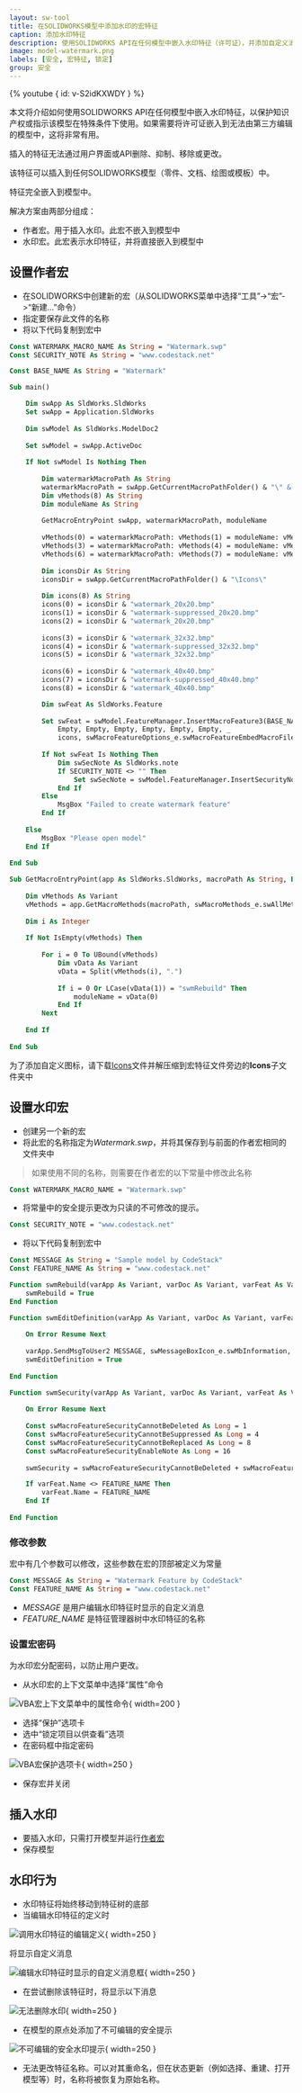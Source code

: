 ```yaml
---
layout: sw-tool
title: 在SOLIDWORKS模型中添加水印的宏特征
caption: 添加水印特征
description: 使用SOLIDWORKS API在任何模型中嵌入水印特征（许可证），并添加自定义消息和名称，这些特征无法被删除或编辑
image: model-watermark.png
labels: [安全, 宏特征, 锁定]
group: 安全
---
```

{% youtube { id: v-S2idKXWDY } %}

本文将介绍如何使用SOLIDWORKS API在任何模型中嵌入水印特征，以保护知识产权或指示该模型在特殊条件下使用。如果需要将许可证嵌入到无法由第三方编辑的模型中，这将非常有用。

插入的特征无法通过用户界面或API删除、抑制、移除或更改。

该特征可以插入到任何SOLIDWORKS模型（零件、文档、绘图或模板）中。

特征完全嵌入到模型中。

解决方案由两部分组成：

* 作者宏。用于插入水印。此宏不嵌入到模型中
* 水印宏。此宏表示水印特征，并将直接嵌入到模型中

## 设置作者宏

* 在SOLIDWORKS中创建新的宏（从SOLIDWORKS菜单中选择“工具”->“宏”->“新建...”命令）
* 指定要保存此文件的名称
* 将以下代码复制到宏中

~~~ vb
Const WATERMARK_MACRO_NAME As String = "Watermark.swp"
Const SECURITY_NOTE As String = "www.codestack.net"

Const BASE_NAME As String = "Watermark"

Sub main()

    Dim swApp As SldWorks.SldWorks
    Set swApp = Application.SldWorks
    
    Dim swModel As SldWorks.ModelDoc2
    
    Set swModel = swApp.ActiveDoc
    
    If Not swModel Is Nothing Then
        
        Dim watermarkMacroPath As String
        watermarkMacroPath = swApp.GetCurrentMacroPathFolder() & "\" & WATERMARK_MACRO_NAME
        Dim vMethods(8) As String
        Dim moduleName As String
        
        GetMacroEntryPoint swApp, watermarkMacroPath, moduleName
        
        vMethods(0) = watermarkMacroPath: vMethods(1) = moduleName: vMethods(2) = "swmRebuild"
        vMethods(3) = watermarkMacroPath: vMethods(4) = moduleName: vMethods(5) = "swmEditDefinition"
        vMethods(6) = watermarkMacroPath: vMethods(7) = moduleName: vMethods(8) = "swmSecurity"
        
        Dim iconsDir As String
        iconsDir = swApp.GetCurrentMacroPathFolder() & "\Icons\"
        
        Dim icons(8) As String
        icons(0) = iconsDir & "watermark_20x20.bmp"
        icons(1) = iconsDir & "watermark-suppressed_20x20.bmp"
        icons(2) = iconsDir & "watermark_20x20.bmp"
        
        icons(3) = iconsDir & "watermark_32x32.bmp"
        icons(4) = iconsDir & "watermark-suppressed_32x32.bmp"
        icons(5) = iconsDir & "watermark_32x32.bmp"
        
        icons(6) = iconsDir & "watermark_40x40.bmp"
        icons(7) = iconsDir & "watermark-suppressed_40x40.bmp"
        icons(8) = iconsDir & "watermark_40x40.bmp"

        Dim swFeat As SldWorks.Feature
        
        Set swFeat = swModel.FeatureManager.InsertMacroFeature3(BASE_NAME, "", vMethods, _
            Empty, Empty, Empty, Empty, Empty, Empty, _
            icons, swMacroFeatureOptions_e.swMacroFeatureEmbedMacroFile + swMacroFeatureOptions_e.swMacroFeatureAlwaysAtEnd)
        
        If Not swFeat Is Nothing Then
            Dim swSecNote As SldWorks.note
            If SECURITY_NOTE <> "" Then
                Set swSecNote = swModel.FeatureManager.InsertSecurityNote(SECURITY_NOTE, swFeat)
            End If
        Else
            MsgBox "Failed to create watermark feature"
        End If
        
    Else
        MsgBox "Please open model"
    End If
    
End Sub

Sub GetMacroEntryPoint(app As SldWorks.SldWorks, macroPath As String, ByRef moduleName As String)
        
    Dim vMethods As Variant
    vMethods = app.GetMacroMethods(macroPath, swMacroMethods_e.swAllMethods)
    
    Dim i As Integer
    
    If Not IsEmpty(vMethods) Then
    
        For i = 0 To UBound(vMethods)
            Dim vData As Variant
            vData = Split(vMethods(i), ".")
            
            If i = 0 Or LCase(vData(1)) = "swmRebuild" Then
                moduleName = vData(0)
            End If
        Next
        
    End If
    
End Sub
~~~

为了添加自定义图标，请下载[Icons](Icons.zip)文件并解压缩到宏特征文件旁边的**Icons**子文件夹中

## 设置水印宏

* 创建另一个新的宏
* 将此宏的名称指定为*Watermark.swp*，并将其保存到与前面的作者宏相同的文件夹中

> 如果使用不同的名称，则需要在作者宏的以下常量中修改此名称

~~~ vb
Const WATERMARK_MACRO_NAME = "Watermark.swp"
~~~

* 将常量中的安全提示更改为只读的不可修改的提示。

~~~ vb
Const SECURITY_NOTE = "www.codestack.net"
~~~

* 将以下代码复制到宏中

~~~ vb
Const MESSAGE As String = "Sample model by CodeStack"
Const FEATURE_NAME As String = "www.codestack.net"

Function swmRebuild(varApp As Variant, varDoc As Variant, varFeat As Variant) As Variant
    swmRebuild = True
End Function

Function swmEditDefinition(varApp As Variant, varDoc As Variant, varFeat As Variant) As Variant
    
    On Error Resume Next
    
    varApp.SendMsgToUser2 MESSAGE, swMessageBoxIcon_e.swMbInformation, swMessageBoxBtn_e.swMbOk
    swmEditDefinition = True
    
End Function

Function swmSecurity(varApp As Variant, varDoc As Variant, varFeat As Variant) As Variant
    
    On Error Resume Next
    
    Const swMacroFeatureSecurityCannotBeDeleted As Long = 1
    Const swMacroFeatureSecurityCannotBeSuppressed As Long = 4
    Const swMacroFeatureSecurityCannotBeReplaced As Long = 8
    Const swMacroFeatureSecurityEnableNote As Long = 16
    
    swmSecurity = swMacroFeatureSecurityCannotBeDeleted + swMacroFeatureSecurityCannotBeReplaced + swMacroFeatureSecurityCannotBeSuppressed + swMacroFeatureSecurityEnableNote

    If varFeat.Name <> FEATURE_NAME Then
        varFeat.Name = FEATURE_NAME
    End If
    
End Function

~~~

### 修改参数

宏中有几个参数可以修改，这些参数在宏的顶部被定义为常量

~~~ vb
Const MESSAGE As String = "Watermark Feature by CodeStack"
Const FEATURE_NAME As String = "www.codestack.net"
~~~

* *MESSAGE* 是用户编辑水印特征时显示的自定义消息
* *FEATURE_NAME* 是特征管理器树中水印特征的名称

### 设置宏密码

为水印宏分配密码，以防止用户更改。

* 从水印宏的上下文菜单中选择“属性”命令

![VBA宏上下文菜单中的属性命令](vba-macro-properties.png){ width=200 }

* 选择“保护”选项卡
* 选中“锁定项目以供查看”选项
* 在密码框中指定密码

![VBA宏保护选项卡](vba-macro-protection.png){ width=250 }

* 保存宏并关闭

## 插入水印

* 要插入水印，只需打开模型并运行[作者宏](#设置作者宏)
* 保存模型

## 水印行为

* 水印特征将始终移动到特征树的底部
* 当编辑水印特征的定义时

![调用水印特征的编辑定义](vba-edit-watermark-feature.png){ width=250 }

将显示自定义消息

![编辑水印特征时显示的自定义消息框](watermark-messagebox.png){ width=250 }

* 在尝试删除该特征时，将显示以下消息

![无法删除水印](watermark-cannot-be-deleted.png){ width=250 }

* 在模型的原点处添加了不可编辑的安全提示

![不可编辑的安全水印提示](watermark-security-note.png){ width=250 }

* 无法更改特征名称。可以对其重命名，但在状态更新（例如选择、重建、打开模型等）时，名称将被恢复为原始名称。
